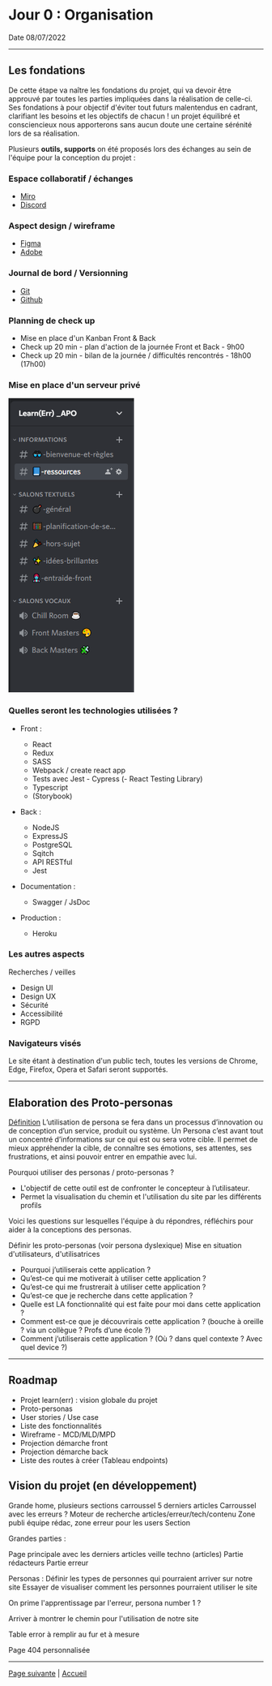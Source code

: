 # Jour 0 : Organisation

Date 08/07/2022

---

## Les fondations

De cette étape va naître les fondations du projet, qui va devoir être approuvé par toutes les parties impliquées dans la réalisation de celle-ci.
Ses fondations à pour objectif d'éviter tout futurs malentendus en cadrant, clarifiant les besoins et les objectifs de chacun ! un projet équilibré et consciencieux nous apporterons sans aucun doute une certaine sérénité lors de sa réalisation.

Plusieurs **outils, supports** on été proposés lors des échanges au sein de l'équipe pour la conception du projet :

### Espace collaboratif / échanges

- [Miro](https://miro.com/fr/)
- [Discord](https://discord.com/)

### Aspect design / wireframe

- [Figma](https://www.figma.com/)
- [Adobe](https://www.adobe.com/fr/)

### Journal de bord / Versionning

- [Git](https://git-scm.com/)
- [Github](https://github.com/)

### Planning de check up

- Mise en place d'un Kanban Front & Back
- Check up 20 min - plan d'action de la journée Front et Back - 9h00
- Check up 20 min - bilan de la journée / difficultés rencontrés - 18h00 (17h00)

### Mise en place d'un serveur privé

![serveur](../../Images/salon.png)

### Quelles seront les technologies utilisées ?

- Front :
  - React
  - Redux
  - SASS
  - Webpack / create react app
  - Tests avec Jest - Cypress (- React Testing Library)
  - Typescript
  - (Storybook)

- Back :
  - NodeJS
  - ExpressJS
  - PostgreSQL
  - Sqitch
  - API RESTful
  - Jest

- Documentation :
  - Swagger / JsDoc

- Production :
  - Heroku

### Les autres aspects

Recherches / veilles

- Design UI
- Design UX
- Sécurité
- Accessibilité
- RGPD

### Navigateurs visés

Le site étant à destination d'un public tech, toutes les versions de Chrome, Edge, Firefox, Opera et Safari seront supportés.

---

## Elaboration des Proto-personas

[Définition](https://medium.com/lacapsule/persona-et-proto-persona-dd391a1e6020)
L’utilisation de persona se fera dans un processus d’innovation ou de conception d’un service, produit ou système.
Un Persona c’est avant tout un concentré d’informations sur ce qui est ou sera votre cible.
Il permet de mieux appréhender la cible, de connaître ses émotions, ses attentes, ses frustrations, et ainsi pouvoir entrer en empathie avec lui.

Pourquoi utiliser des personas / proto-personas ?

- L'objectif de cette outil est de confronter le concepteur à l’utilisateur.
- Permet la visualisation du chemin et l'utilisation du site par les différents profils

Voici les questions sur lesquelles l'équipe à du répondres, réfléchirs pour aider à la conceptions des personas.

Définir les proto-personas (voir persona dyslexique)
Mise en situation d'utilisateurs, d'utilisatrices

- Pourquoi j’utiliserais cette application ?
- Qu’est-ce qui me motiverait à utiliser cette application ?
- Qu’est-ce qui me frustrerait à utiliser cette application ?
- Qu’est-ce que je recherche dans cette application ?
- Quelle est LA fonctionnalité qui est faite pour moi dans cette application ?
- Comment est-ce que je découvrirais cette application ? (bouche à oreille ? via un collègue ? Profs d’une école ?)
- Comment j’utiliserais cette application ? (Où ? dans quel contexte ? Avec quel device ?)

---

## Roadmap

- Projet learn(err) : vision globale du projet
- Proto-personas
- User stories / Use case
- Liste des fonctionnalités
- Wireframe - MCD/MLD/MPD
- Projection démarche front
- Projection démarche back
- Liste des routes à créer (Tableau endpoints)

## Vision du projet (en développement)

Grande home, plusieurs sections  carroussel 5 derniers articles
Carroussel avec les erreurs ?
Moteur de recherche articles/erreur/tech/contenu
Zone publi équipe rédac, zone erreur pour les users
Section

Grandes parties :

Page principale avec les derniers articles veille techno (articles)
Partie rédacteurs
Partie erreur

Personas :
Définir les types de personnes qui pourraient arriver sur notre site
Essayer de visualiser comment les personnes pourraient utiliser le site

On prime l'apprentissage par l'erreur, persona number 1 ?

Arriver à montrer le chemin pour l'utilisation de notre site

Table error à remplir au fur et à mesure

Page 404 personnalisée

___

[Page suivante](./01_Proto-Personas.md) | [Accueil](../../README.md)
